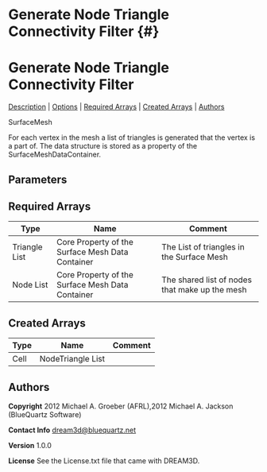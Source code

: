 
Generate Node Triangle Connectivity Filter {#}
======
<h1 class="pHeading1">Generate Node Triangle Connectivity Filter</h1>
<p class="pCellBody">
<a href="../SurfaceMeshFilters/GenerateMeshConnectivity.html#wp2">Description</a>
| <a href="../SurfaceMeshFilters/GenerateMeshConnectivity.html#wp3">Options</a>
| <a href="../SurfaceMeshFilters/GenerateMeshConnectivity.html#wp4">Required Arrays</a>
| <a href="../SurfaceMeshFilters/GenerateMeshConnectivity.html#wp5">Created Arrays</a>
| <a href="../SurfaceMeshFilters/GenerateMeshConnectivity.html#wp1">Authors</a> 

SurfaceMesh


For each vertex in the mesh a list of triangles is generated that the vertex is a part of. The data structure is stored as a
 property of the SurfaceMeshDataContainer.


## Parameters ##
## Required Arrays ##

| Type | Name | Comment |
|------|------|---------|
| Triangle List | Core Property of the Surface Mesh Data Container | The List of triangles in the Surface Mesh |
| Node List | Core Property of the Surface Mesh Data Container | The shared list of nodes that make up the mesh |

## Created Arrays ##

| Type | Name | Comment |
|------|------|---------|
| Cell | NodeTriangle List |  |
## Authors ##

**Copyright** 2012 Michael A. Groeber (AFRL),2012 Michael A. Jackson (BlueQuartz Software)

**Contact Info** dream3d@bluequartz.net

**Version** 1.0.0

**License**  See the License.txt file that came with DREAM3D.



